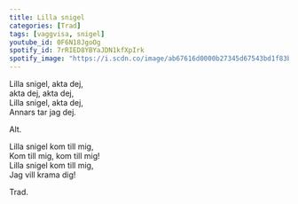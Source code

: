 ```yaml
---
title: Lilla snigel
categories: [Trad]
tags: [vaggvisa, snigel]
youtube_id: 0F6N18JgoOg
spotify_id: 7rRIED8YBYaJDN1kfXpIrk
spotify_image: "https://i.scdn.co/image/ab67616d0000b27345d67543bd1f83ba7c7afe75"
---
```


Lilla snigel, akta dej,   
akta dej, akta dej,  
Lilla snigel, akta dej,   
Annars tar jag dej.

Alt.
  
Lilla snigel kom till mig,  
Kom till mig, kom till mig!  
Lilla snigel kom till mig,   
Jag vill krama dig!



Trad.